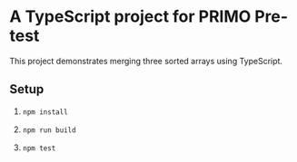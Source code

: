 # A TypeScript project for PRIMO Pre-test
This project demonstrates merging three sorted arrays using TypeScript.

## Setup 
1. ```bash
   npm install

2. ```bash
   npm run build

3. ```bash
   npm test

